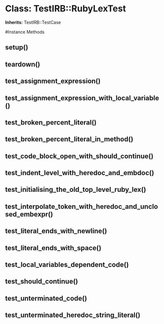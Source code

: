 # Class: TestIRB::RubyLexTest
**Inherits:** TestIRB::TestCase
    




#Instance Methods
## setup() [](#method-i-setup)

## teardown() [](#method-i-teardown)

## test_assignment_expression() [](#method-i-test_assignment_expression)

## test_assignment_expression_with_local_variable() [](#method-i-test_assignment_expression_with_local_variable)

## test_broken_percent_literal() [](#method-i-test_broken_percent_literal)

## test_broken_percent_literal_in_method() [](#method-i-test_broken_percent_literal_in_method)

## test_code_block_open_with_should_continue() [](#method-i-test_code_block_open_with_should_continue)

## test_indent_level_with_heredoc_and_embdoc() [](#method-i-test_indent_level_with_heredoc_and_embdoc)

## test_initialising_the_old_top_level_ruby_lex() [](#method-i-test_initialising_the_old_top_level_ruby_lex)

## test_interpolate_token_with_heredoc_and_unclosed_embexpr() [](#method-i-test_interpolate_token_with_heredoc_and_unclosed_embexpr)

## test_literal_ends_with_newline() [](#method-i-test_literal_ends_with_newline)

## test_literal_ends_with_space() [](#method-i-test_literal_ends_with_space)

## test_local_variables_dependent_code() [](#method-i-test_local_variables_dependent_code)

## test_should_continue() [](#method-i-test_should_continue)

## test_unterminated_code() [](#method-i-test_unterminated_code)

## test_unterminated_heredoc_string_literal() [](#method-i-test_unterminated_heredoc_string_literal)

